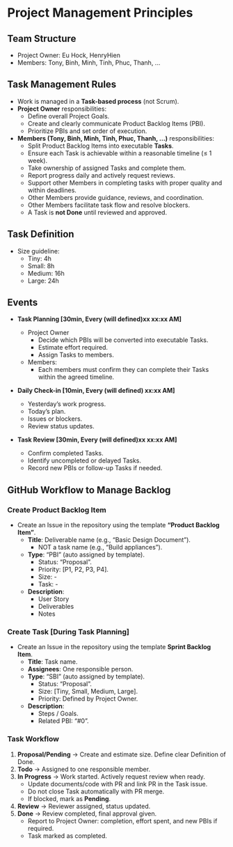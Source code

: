 # Project Management Principles

## Team Structure
- Project Owner: Eu Hock, HenryHien
- Members: Tony, Binh, Minh, Tinh, Phuc, Thanh, ...

## Task Management Rules
- Work is managed in a **Task-based process** (not Scrum).
- **Project Owner** responsibilities:
  - Define overall Project Goals.
  - Create and clearly communicate Product Backlog Items (PBI).
  - Prioritize PBIs and set order of execution.
- **Members (Tony, Binh, Minh, Tinh, Phuc, Thanh, …)** responsibilities:
  - Split Product Backlog Items into executable **Tasks**.  
  - Ensure each Task is achievable within a reasonable timeline (≤ 1 week).  
  - Take ownership of assigned Tasks and complete them.  
  - Report progress daily and actively request reviews.  
  - Support other Members in completing tasks with proper quality and within deadlines.  
  - Other Members provide guidance, reviews, and coordination.  
  - Other Members facilitate task flow and resolve blockers.  
  - A Task is **not Done** until reviewed and approved.  

## Task Definition
- Size guideline:
  - Tiny: 4h
  - Small: 8h
  - Medium: 16h
  - Large: 24h

## Events
- **Task Planning [30min, Every (will defined)xx xx:xx AM]**
  - Project Owner 
    - Decide which PBIs will be converted into executable Tasks.
    - Estimate effort required.
    - Assign Tasks to members.
  - Members: 
    - Each members must confirm they can complete their Tasks within the agreed timeline.

- **Daily Check-in [10min, Every (will defined) xx:xx AM]**
  - Yesterday’s work progress.
  - Today’s plan.
  - Issues or blockers.
  - Review status updates.

- **Task Review [30min, Every (will defined)xx xx:xx AM]**
  - Confirm completed Tasks.
  - Identify uncompleted or delayed Tasks.
  - Record new PBIs or follow-up Tasks if needed.

## GitHub Workflow to Manage Backlog

### Create Product Backlog Item
- Create an Issue in the repository using the template **“Product Backlog Item”**.
  - **Title**: Deliverable name (e.g., “Basic Design Document”).
    - NOT a task name (e.g., “Build appliances”).
  - **Type**: “PBI” (auto assigned by template).
    - Status: “Proposal”.
    - Priority: [P1, P2, P3, P4].
    - Size: -  
    - Task: -
  - **Description**:
    - User Story
    - Deliverables
    - Notes

### Create Task [During Task Planning]
- Create an Issue in the repository using the template **Sprint Backlog Item**.
  - **Title**: Task name.
  - **Assignees**: One responsible person.
  - **Type**: “SBI” (auto assigned by template).
    - Status: “Proposal”.
    - Size: [Tiny, Small, Medium, Large].
    - Priority: Defined by Project Owner.
  - **Description**:
    - Steps / Goals.
    - Related PBI: “#0”.

### Task Workflow
1. **Proposal/Pending** → Create and estimate size. Define clear Definition of Done.  
2. **Todo** → Assigned to one responsible member.  
3. **In Progress** → Work started. Actively request review when ready.  
   - Update documents/code with PR and link PR in the Task issue.  
   - Do not close Task automatically with PR merge.  
   - If blocked, mark as **Pending**.  
4. **Review** → Reviewer assigned, status updated.  
5. **Done** → Review completed, final approval given.  
   - Report to Project Owner: completion, effort spent, and new PBIs if required.  
   - Task marked as completed.  
